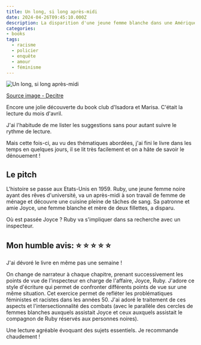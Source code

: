```yaml
---
title: Un long, si long après-midi
date: 2024-04-26T09:45:10.000Z
description: La disparition d'une jeune femme blanche dans une Amérique des années 50. Sa jeune domestique noire va prendre part aux recherches.
categories:
- books
tags:
  - racisme
  - policier
  - enquête
  - amour
  - féminisme
---
```




![Un long, si long après-midi](https://products-images.di-static.com/image/inga-vesper-un-long-si-long-apres-midi/9782732499253-475x500-1.jpg)

[Source image - Decitre](https://www.decitre.fr/livres/un-long-si-long-apres-midi-9782732499253.html)

Encore une jolie découverte du book club d'Isadora et Marisa. C'était la lecture du mois d'avril.

J'ai l'habitude de me lister les suggestions sans pour autant suivre le rythme de lecture.

Mais cette fois-ci, au vu des thématiques abordées, j'ai fini le livre dans les temps en quelques jours, il se lit très facilement et on a hâte de savoir le dénouement !

## Le pitch

L'histoire se passe aux Etats-Unis en 1959. Ruby, une jeune femme noire ayant des rêves d'université, va un après-midi à son travail de femme de ménage et découvre une cuisine pleine de tâches de sang. Sa patronne et amie Joyce, une femme blanche et mère de deux fillettes, a disparu.

Où est passée Joyce ? Ruby va s'impliquer dans sa recherche avec un inspecteur.

## Mon humble avis: ⭐️ ⭐️ ⭐️ ⭐️ ⭐️

J'ai dévoré le livre en même pas une semaine !

On change de narrateur à chaque chapitre, prenant successivement les points de vue de l'inspecteur en charge de l'affaire, Joyce, Ruby. J'adore ce style d'écriture qui permet de confronter différents points de vue sur une même situation. Cet exercice permet de refléter les problématiques féministes et racistes dans les années 50. J'ai adoré le traitement de ces aspects et l'intersectionnalité des combats (avec le parallèle des cercles de femmes blanches auxquels assistait Joyce et ceux auxquels assistait le compagnon de Ruby réservés aux personnes noires).

Une lecture agréable évoquant des sujets essentiels. Je recommande chaudement !
